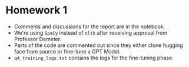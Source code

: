 # Homework 1

* Comments and discussions for the report are in the notebook.
* We're using `SpaCy` instead of `nltk` after receiving approval from Professor Demeter.
* Parts of the code are commented out since they either clone hugging face from source or fine-tune a GPT Model.
* `q4_training_logs.txt` contains the logs for the fine-tuning phase.

